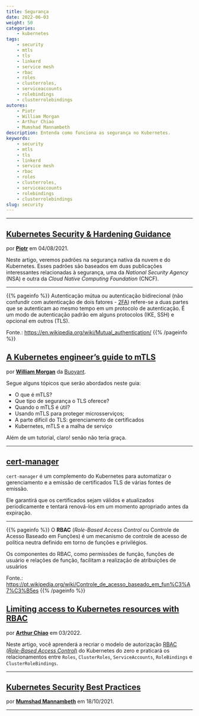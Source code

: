 ```yaml
---
title: Segurança
date: 2022-06-03
weight: 50
categories:
    - kubernetes
tags:
    - security
    - mtls
    - tls
    - linkerd
    - service mesh
    - rbac
    - roles
    - clusterroles,
    - serviceaccounts
    - rolebindings
    - clusterrolebindings
autores:
    - Piotr
    - William Morgan
    - Arthur Chiao
    - Mumshad Mannambeth
description: Entenda como funciona as segurança no Kubernetes.
keywords:
    - security
    - mtls
    - tls
    - linkerd
    - service mesh
    - rbac
    - roles
    - clusterroles,
    - serviceaccounts
    - rolebindings
    - clusterrolebindings
slug: security
---
```



---

## [Kubernetes Security & Hardening Guidance](https://itnext.io/kubernetes-security-hardening-guidance-cf5fc48a9b3e)

por [**Piotr**](/autores/piotr/) em 04/08/2021.

Neste artigo, veremos padrões na segurança nativa da nuvem e do Kubernetes. Esses padrões são baseados em duas publicações interessantes relacionadas à segurança, uma da *National Security Agency* (NSA) e outra da *Cloud Native Computing Foundation* (CNCF).

---

{{% pageinfo %}}
Autenticação mútua ou autenticação bidirecional (não confundir com autenticação de dois fatores - [2FA](https://pt.wikipedia.org/wiki/Identifica%C3%A7%C3%A3o_por_dois_fatores)) refere-se a duas partes que se autenticam ao mesmo tempo em um protocolo de autenticação. É um modo de autenticação padrão em alguns protocolos (IKE, SSH) e opcional em outros (TLS).

Fonte.: <https://en.wikipedia.org/wiki/Mutual_authentication/>
{{% /pageinfo %}}

## [A Kubernetes engineer’s guide to mTLS](https://buoyant.io/mtls-guide/)

por [**William Morgan**](/autores/william-morgan/) da [Buoyant](https://buoyant.io/).

Segue alguns tópicos que serão abordados neste guia:

- O que é mTLS?
- Que tipo de segurança o TLS oferece?
- Quando o mTLS é útil?
- Usando mTLS para proteger microsserviços;
- A parte difícil do TLS: gerenciamento de certificados
- Kubernetes, mTLS e a malha de serviço

Além de um tutorial, claro! senão não teria graça.

---

## [cert-manager](https://github.com/cert-manager/cert-manager)

`cert-manager` é um complemento do Kubernetes para automatizar o gerenciamento e a emissão de certificados TLS de várias fontes de emissão.

Ele garantirá que os certificados sejam válidos e atualizados periodicamente e tentará renová-los em um momento apropriado antes da expiração.

---

{{% pageinfo %}}
O **RBAC** (*Role-Based Access Control* ou Controle de Acesso Baseado em Funções) é um mecanismo de controle de acesso de política neutra definido em torno de funções e privilégios.

Os componentes do RBAC, como permissões de função, funções de usuário e relações de função, facilitam a realização de atribuições de usuários

Fonte.: <https://pt.wikipedia.org/wiki/Controle_de_acesso_baseado_em_fun%C3%A7%C3%B5es>
{{% /pageinfo %}}

## [Limiting access to Kubernetes resources with RBAC](https://learnk8s.io/rbac-kubernetes)

por [**Arthur Chiao**](/autores/arthur-chiao/) em 03/2022.

Neste artigo, você aprenderá a recriar o modelo de autorização [RBAC (*Role-Based Access Control*)](https://pt.wikipedia.org/wiki/Controle_de_acesso_baseado_em_fun%C3%A7%C3%B5es) do Kubernetes do zero e praticará os relacionamentos entre `Roles`, `ClusterRoles`, `ServiceAccounts`, `RoleBindings` e `ClusterRoleBindings`.

---

## [Kubernetes Security Best Practices](https://kodekloud.com/kubernetes-security-best-practices/)

por [**Mumshad Mannambeth**](/autores/mumshad-mannambeth/) em 18/10/2021.

---
